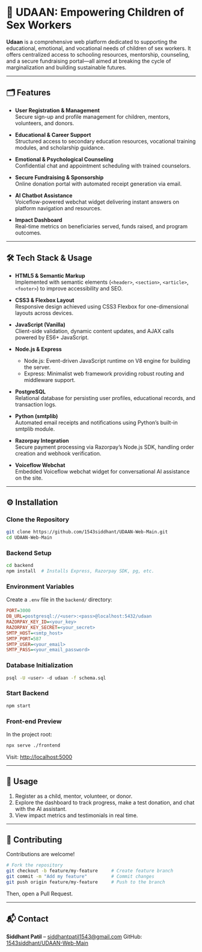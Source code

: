 # 🚀 UDAAN: Empowering Children of Sex Workers

**Udaan** is a comprehensive web platform dedicated to supporting the educational, emotional, and vocational needs of children of sex workers. It offers centralized access to schooling resources, mentorship, counseling, and a secure fundraising portal—all aimed at breaking the cycle of marginalization and building sustainable futures.

---

## 🗂️ Features

- **User Registration & Management**  
  Secure sign-up and profile management for children, mentors, volunteers, and donors.

- **Educational & Career Support**  
  Structured access to secondary education resources, vocational training modules, and scholarship guidance.

- **Emotional & Psychological Counseling**  
  Confidential chat and appointment scheduling with trained counselors.

- **Secure Fundraising & Sponsorship**  
  Online donation portal with automated receipt generation via email.

- **AI Chatbot Assistance**  
  Voiceflow-powered webchat widget delivering instant answers on platform navigation and resources.

- **Impact Dashboard**  
  Real-time metrics on beneficiaries served, funds raised, and program outcomes.

---

## 🛠️ Tech Stack & Usage

- **HTML5 & Semantic Markup**  
  Implemented with semantic elements (`<header>`, `<section>`, `<article>`, `<footer>`) to improve accessibility and SEO.

- **CSS3 & Flexbox Layout**  
  Responsive design achieved using CSS3 Flexbox for one-dimensional layouts across devices.

- **JavaScript (Vanilla)**  
  Client-side validation, dynamic content updates, and AJAX calls powered by ES6+ JavaScript.

- **Node.js & Express**  
  - Node.js: Event-driven JavaScript runtime on V8 engine for building the server.  
  - Express: Minimalist web framework providing robust routing and middleware support.

- **PostgreSQL**  
  Relational database for persisting user profiles, educational records, and transaction logs.

- **Python (smtplib)**  
  Automated email receipts and notifications using Python’s built-in smtplib module.

- **Razorpay Integration**  
  Secure payment processing via Razorpay’s Node.js SDK, handling order creation and webhook verification.

- **Voiceflow Webchat**  
  Embedded Voiceflow webchat widget for conversational AI assistance on the site.

---

## ⚙️ Installation

### Clone the Repository
```bash
git clone https://github.com/1543siddhant/UDAAN-Web-Main.git
cd UDAAN-Web-Main
```

### Backend Setup
```bash
cd backend
npm install  # Installs Express, Razorpay SDK, pg, etc.
```

### Environment Variables

Create a `.env` file in the `backend/` directory:
```ini
PORT=3000
DB_URL=postgresql://<user>:<pass>@localhost:5432/udaan
RAZORPAY_KEY_ID=<your_key>
RAZORPAY_KEY_SECRET=<your_secret>
SMTP_HOST=<smtp_host>
SMTP_PORT=587
SMTP_USER=<your_email>
SMTP_PASS=<your_email_password>
```

### Database Initialization
```bash
psql -U <user> -d udaan -f schema.sql
```

### Start Backend
```bash
npm start
```

### Front-end Preview
In the project root:
```bash
npx serve ./frontend
```
Visit: [http://localhost:5000](http://localhost:5000)

---

## 🎯 Usage

1. Register as a child, mentor, volunteer, or donor.
2. Explore the dashboard to track progress, make a test donation, and chat with the AI assistant.
3. View impact metrics and testimonials in real time.

---

## 🤝 Contributing

Contributions are welcome!

```bash
# Fork the repository
git checkout -b feature/my-feature     # Create feature branch
git commit -m "Add my feature"         # Commit changes
git push origin feature/my-feature     # Push to the branch
```

Then, open a Pull Request.

---


## 📬 Contact

**Siddhant Patil** – siddhantpatil1543@gmail.com
GitHub: [1543siddhant/UDAAN-Web-Main](https://github.com/1543siddhant/UDAAN-Web-Main)
